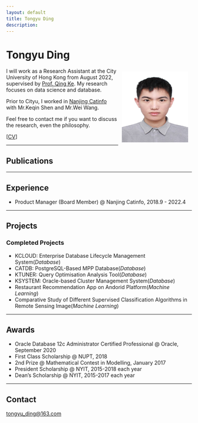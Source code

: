 ```yaml
---
layout: default
title: Tongyu Ding
description: 
---
```


# Tongyu Ding
<img src="/static/dty.jpg" alt="TY" style="width: 180px; height: 192px; float: right; margin: 10px"/>

I will work as a Research Assistant at the City University of Hong Kong from August 2022, supervised by [Prof. Qing Ke](https://qke.github.io/). My research focuses on data science and database.

Prior to Cityu, I worked in [Nanjing Catinfo](https://www.catinfo.cn/) with Mr.Keqin Shen and Mr.Wei Wang.

Feel free to contact me if you want to discuss the research, even the philosophy.


[[CV](/ding_cv.pdf)]

---

## Publications


---

## Experience

- Product Manager (Board Member) @ Nanjing Catinfo, 2018.9 - 2022.4

---

## Projects

### Completed Projects

- KCLOUD: Enterprise Database Lifecycle Management System(_Database_)
- CATDB:  PostgreSQL-Based MPP Database(_Database_)
- KTUNER: Query Optimisation Analysis Tool(_Database_)
- KSYSTEM: Oracle-based Cluster Management System(_Database_)
- Restaurant Recommendation App on Andorid Platform(_Machine Learning_)
- Comparative Study of Different Supervised Classification Algorithms in Remote Sensing Image(_Machine Learning_)

---

## Awards

- Oracle Database 12c Administrator Certified Professional @ Oracle, September 2020
- First Class Scholarship @ NUPT, 2018
- 2nd Prize @ Mathematical Contest in Modelling, January 2017
- President Scholarship @ NYIT, 2015-2018 each year
- Dean’s Scholarship @ NYIT, 2015-2017 each year

---

## Contact

tongyu_ding@163.com
